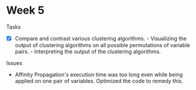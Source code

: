 # Week 5

Tasks
- [X] Compare and contrast various clustering algorithms.
      - Visualizing the output of clustering algorithms on all possible permutations of variable pairs.
      - Interpreting the output of the clustering algorithms.
      

Issues
 
- Affinity Propagation's execution time was too long even while being applied on one pair of variables. Optimized the code to remedy this.



